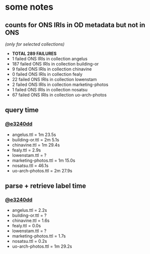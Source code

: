 # some notes

## counts for ONS IRIs in OD metadata but not in ONS
*(only for selected collections)*  

- **TOTAL 289 FAILURES**
- 1 failed ONS IRIs in collection angelus
- 187 failed ONS IRIs in collection building-or
- 9 failed ONS IRIs in collection chinavine
- 0 failed ONS IRIs in collection fealy
- 22 failed ONS IRIs in collection lowenstam
- 2 failed ONS IRIs in collection marketing-photos
- 1 failed ONS IRIs in collection nosatsu
- 67 failed ONS IRIs in collection uo-arch-photos

## query time 
### [@e3240dd](https://github.com/briesenberg07/briesenb_scratchpaper/blob/e3240dd40533fa74595327f1fede11388436b78a/ons_find_match_or_create/1_ons_fails_from_dump.ipynb)
- angelus.ttl = 1m 23.5s
- building-or.ttl = 2m 5.1s
- chinavine.ttl = 1m 29.4s
- fealy.ttl = 2.9s
- lowenstam.ttl = ?
- marketing-photos.ttl = 1m 15.0s
- nosatsu.ttl = 46.1s
- uo-arch-photos.ttl = 2m 27.9s

## parse + retrieve label time 
### [@e3240dd](https://github.com/briesenberg07/briesenb_scratchpaper/blob/e3240dd40533fa74595327f1fede11388436b78a/ons_find_match_or_create/1_ons_fails_from_dump.ipynb)
- angelus.ttl = 2.2s
- building-or.ttl = ?
- chinavine.ttl = 1.6s
- fealy.ttl = 0.0s
- lowenstam.ttl = ?
- marketing-photos.ttl = 1.7s
- nosatsu.ttl = 0.2s
- uo-arch-photos.ttl = 1m 29.2s
